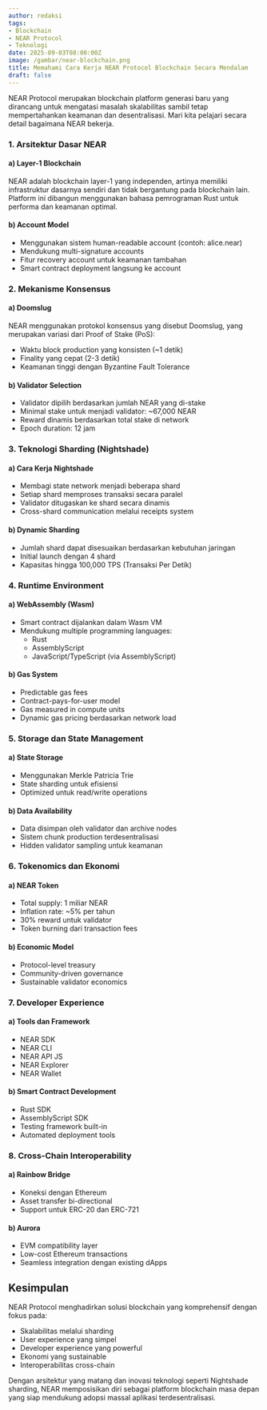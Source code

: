 ```yaml
---
author: redaksi
tags:
- Blockchain
- NEAR Protocol
- Teknologi
date: 2025-09-03T08:00:00Z 
image: /gambar/near-blockchain.png
title: Memahami Cara Kerja NEAR Protocol Blockchain Secara Mendalam
draft: false
---
```




NEAR Protocol merupakan blockchain platform generasi baru yang dirancang untuk mengatasi masalah skalabilitas sambil tetap mempertahankan keamanan dan desentralisasi. Mari kita pelajari secara detail bagaimana NEAR bekerja.

### 1. Arsitektur Dasar NEAR

#### a) Layer-1 Blockchain
NEAR adalah blockchain layer-1 yang independen, artinya memiliki infrastruktur dasarnya sendiri dan tidak bergantung pada blockchain lain. Platform ini dibangun menggunakan bahasa pemrograman Rust untuk performa dan keamanan optimal.

#### b) Account Model
- Menggunakan sistem human-readable account (contoh: alice.near)
- Mendukung multi-signature accounts
- Fitur recovery account untuk keamanan tambahan
- Smart contract deployment langsung ke account

### 2. Mekanisme Konsensus

#### a) Doomslug
NEAR menggunakan protokol konsensus yang disebut Doomslug, yang merupakan variasi dari Proof of Stake (PoS):
- Waktu block production yang konsisten (~1 detik)
- Finality yang cepat (2-3 detik)
- Keamanan tinggi dengan Byzantine Fault Tolerance

#### b) Validator Selection
- Validator dipilih berdasarkan jumlah NEAR yang di-stake
- Minimal stake untuk menjadi validator: ~67,000 NEAR
- Reward dinamis berdasarkan total stake di network
- Epoch duration: 12 jam

### 3. Teknologi Sharding (Nightshade)

#### a) Cara Kerja Nightshade
- Membagi state network menjadi beberapa shard
- Setiap shard memproses transaksi secara paralel
- Validator ditugaskan ke shard secara dinamis
- Cross-shard communication melalui receipts system

#### b) Dynamic Sharding
- Jumlah shard dapat disesuaikan berdasarkan kebutuhan jaringan
- Initial launch dengan 4 shard
- Kapasitas hingga 100,000 TPS (Transaksi Per Detik)

### 4. Runtime Environment

#### a) WebAssembly (Wasm)
- Smart contract dijalankan dalam Wasm VM
- Mendukung multiple programming languages:
  - Rust
  - AssemblyScript
  - JavaScript/TypeScript (via AssemblyScript)

#### b) Gas System
- Predictable gas fees
- Contract-pays-for-user model
- Gas measured in compute units
- Dynamic gas pricing berdasarkan network load

### 5. Storage dan State Management

#### a) State Storage
- Menggunakan Merkle Patricia Trie
- State sharding untuk efisiensi
- Optimized untuk read/write operations

#### b) Data Availability
- Data disimpan oleh validator dan archive nodes
- Sistem chunk production terdesentralisasi
- Hidden validator sampling untuk keamanan

### 6. Tokenomics dan Ekonomi

#### a) NEAR Token
- Total supply: 1 miliar NEAR
- Inflation rate: ~5% per tahun
- 30% reward untuk validator
- Token burning dari transaction fees

#### b) Economic Model
- Protocol-level treasury
- Community-driven governance
- Sustainable validator economics

### 7. Developer Experience

#### a) Tools dan Framework
- NEAR SDK
- NEAR CLI
- NEAR API JS
- NEAR Explorer
- NEAR Wallet

#### b) Smart Contract Development
- Rust SDK
- AssemblyScript SDK
- Testing framework built-in
- Automated deployment tools

### 8. Cross-Chain Interoperability 

#### a) Rainbow Bridge
- Koneksi dengan Ethereum
- Asset transfer bi-directional
- Support untuk ERC-20 dan ERC-721

#### b) Aurora
- EVM compatibility layer
- Low-cost Ethereum transactions
- Seamless integration dengan existing dApps

## Kesimpulan

NEAR Protocol menghadirkan solusi blockchain yang komprehensif dengan fokus pada:
- Skalabilitas melalui sharding
- User experience yang simpel
- Developer experience yang powerful
- Ekonomi yang sustainable
- Interoperabilitas cross-chain

Dengan arsitektur yang matang dan inovasi teknologi seperti Nightshade sharding, NEAR memposisikan diri sebagai platform blockchain masa depan yang siap mendukung adopsi massal aplikasi terdesentralisasi.